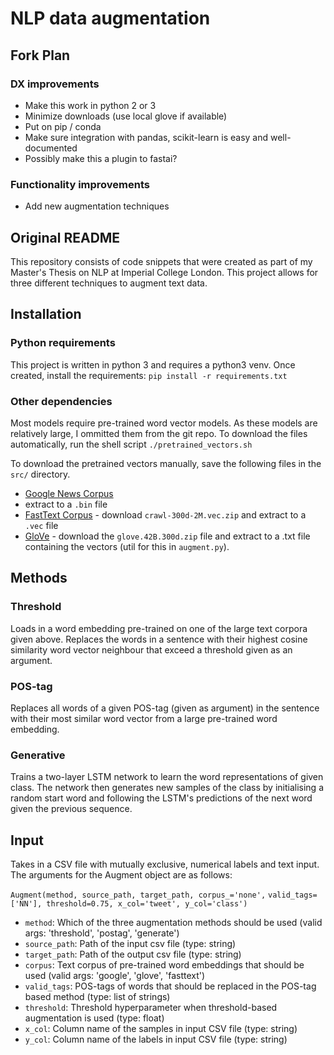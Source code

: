 # NLP data augmentation

## Fork Plan

### DX improvements

* Make this work in python 2 or 3
* Minimize downloads (use local glove if available)
* Put on pip / conda
* Make sure integration with pandas, scikit-learn is easy and well-documented
* Possibly make this a plugin to fastai?

### Functionality improvements

* Add new augmentation techniques

## Original README

This repository consists of code snippets that were created as part of my Master's Thesis on NLP at Imperial College London. This project allows for three different techniques to augment text data.

## Installation

### Python requirements
This project is written in python 3 and requires a python3 venv. Once created, install the requirements: `pip install -r requirements.txt`

### Other dependencies

Most models require pre-trained word vector models. As these models are relatively large, I ommitted them from the git repo. To download the files automatically, run the shell script ```./pretrained_vectors.sh```


To download the pretrained vectors manually, save the following files in the ```src/``` directory. 
- [Google News
Corpus](https://drive.google.com/file/d/0B7XkCwpI5KDYNlNUTTlSS21pQmM/edit)
- extract to a ```.bin``` file
- [FastText Corpus](https://fasttext.cc/docs/en/english-vectors.html) -
download ```crawl-300d-2M.vec.zip``` and extract to a ```.vec``` file
- [GloVe](https://nlp.stanford.edu/projects/glove/) - download the
```glove.42B.300d.zip``` file and extract to a .txt file containing
the vectors (util for this in ```augment.py```). 


## Methods
### Threshold
Loads in a word embedding pre-trained on one of the large text corpora given above. Replaces the words in a sentence with their highest cosine similarity word vector neighbour that exceed a threshold given as an argument.

### POS-tag
Replaces all words of a given POS-tag (given as argument) in the sentence with their most similar word vector from a large pre-trained word embedding.

### Generative
Trains a two-layer LSTM network to learn the word representations of given class. The network then generates new samples of the class by initialising a random start word and following the LSTM's predictions of the next word given the previous sequence. 


## Input
Takes in a CSV file with mutually exclusive, numerical labels and text input. The arguments for the Augment object are as follows:

```Augment(method, source_path, target_path, corpus_='none',```
```valid_tags=['NN'], threshold=0.75, x_col='tweet', y_col='class')```

- `method`: Which of the three augmentation methods should be used
  (valid args: 'threshold', 'postag', 'generate')
- `source_path`: Path of the input csv file (type: string)
- `target_path`: Path of the output csv file (type: string)
- `corpus`: Text corpus of pre-trained word embeddings that should
  be used (valid args: 'google', 'glove', 'fasttext')
- `valid_tags`: POS-tags of words that should be replaced in the
  POS-tag based method (type: list of strings)
- `threshold`: Threshold hyperparameter when threshold-based
  augmentation is used (type: float)
- `x_col`: Column name of the samples in input CSV file (type: string)
- `y_col`: Column name of the labels in input CSV file (type: string)
